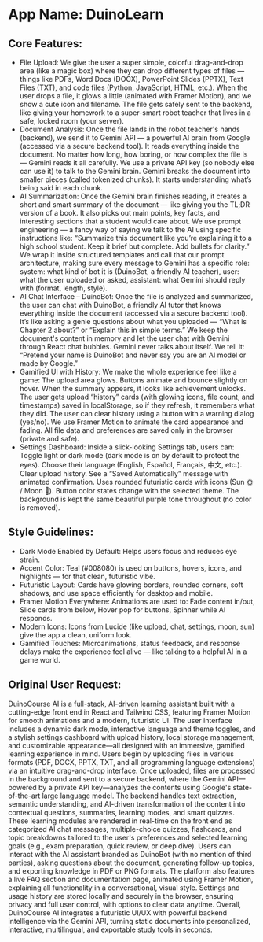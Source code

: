 # **App Name**: DuinoLearn

## Core Features:

- File Upload: We give the user a super simple, colorful drag-and-drop area (like a magic box) where they can drop different types of files — things like PDFs, Word Docs (DOCX), PowerPoint Slides (PPTX), Text Files (TXT), and code files (Python, JavaScript, HTML, etc.). When the user drops a file, it glows a little (animated with Framer Motion), and we show a cute icon and filename. The file gets safely sent to the backend, like giving your homework to a super-smart robot teacher that lives in a safe, locked room (your server).
- Document Analysis: Once the file lands in the robot teacher's hands (backend), we send it to Gemini API — a powerful AI brain from Google (accessed via a secure backend tool). It reads everything inside the document. No matter how long, how boring, or how complex the file is — Gemini reads it all carefully. We use a private API key (so nobody else can use it) to talk to the Gemini brain. Gemini breaks the document into smaller pieces (called tokenized chunks). It starts understanding what’s being said in each chunk.
- AI Summarization: Once the Gemini brain finishes reading, it creates a short and smart summary of the document — like giving you the TL;DR version of a book. It also picks out main points, key facts, and interesting sections that a student would care about. We use prompt engineering — a fancy way of saying we talk to the AI using specific instructions like: “Summarize this document like you’re explaining it to a high school student. Keep it brief but complete. Add bullets for clarity.” We wrap it inside structured templates and call that our prompt architecture, making sure every message to Gemini has a specific role: system: what kind of bot it is (DuinoBot, a friendly AI teacher), user: what the user uploaded or asked, assistant: what Gemini should reply with (format, length, style).
- AI Chat Interface – DuinoBot: Once the file is analyzed and summarized, the user can chat with DuinoBot, a friendly AI tutor that knows everything inside the document (accessed via a secure backend tool). It’s like asking a genie questions about what you uploaded — “What is Chapter 2 about?” or “Explain this in simple terms.” We keep the document's content in memory and let the user chat with Gemini through React chat bubbles. Gemini never talks about itself. We tell it: “Pretend your name is DuinoBot and never say you are an AI model or made by Google.”
- Gamified UI with History: We make the whole experience feel like a game: The upload area glows. Buttons animate and bounce slightly on hover. When the summary appears, it looks like achievement unlocks. The user gets upload “history” cards (with glowing icons, file count, and timestamps) saved in localStorage, so if they refresh, it remembers what they did. The user can clear history using a button with a warning dialog (yes/no). We use Framer Motion to animate the card appearance and fading. All file data and preferences are saved only in the browser (private and safe).
- Settings Dashboard: Inside a slick-looking Settings tab, users can: Toggle light or dark mode (dark mode is on by default to protect the eyes). Choose their language (English, Español, Français, 中文, etc.). Clear upload history. See a “Saved Automatically” message with animated confirmation. Uses rounded futuristic cards with icons (Sun 🌞 / Moon 🌙). Button color states change with the selected theme. The background is kept the same beautiful purple tone throughout (no color is removed).

## Style Guidelines:

- Dark Mode Enabled by Default: Helps users focus and reduces eye strain.
- Accent Color: Teal (#008080) is used on buttons, hovers, icons, and highlights — for that clean, futuristic vibe.
- Futuristic Layout: Cards have glowing borders, rounded corners, soft shadows, and use space efficiently for desktop and mobile.
- Framer Motion Everywhere: Animations are used to: Fade content in/out, Slide cards from below, Hover pop for buttons, Spinner while AI responds.
- Modern Icons: Icons from Lucide (like upload, chat, settings, moon, sun) give the app a clean, uniform look.
- Gamified Touches: Microanimations, status feedback, and response delays make the experience feel alive — like talking to a helpful AI in a game world.

## Original User Request:
DuinoCourse AI is a full-stack, AI-driven learning assistant built with a cutting-edge front end in React and Tailwind CSS, featuring Framer Motion for smooth animations and a modern, futuristic UI. The user interface includes a dynamic dark mode, interactive language and theme toggles, and a stylish settings dashboard with upload history, local storage management, and customizable appearance—all designed with an immersive, gamified learning experience in mind. Users begin by uploading files in various formats (PDF, DOCX, PPTX, TXT, and all programming language extensions) via an intuitive drag-and-drop interface. Once uploaded, files are processed in the background and sent to a secure backend, where the Gemini API—powered by a private API key—analyzes the contents using Google's state-of-the-art large language model. The backend handles text extraction, semantic understanding, and AI-driven transformation of the content into contextual questions, summaries, learning modes, and smart quizzes. These learning modules are rendered in real-time on the front end as categorized AI chat messages, multiple-choice quizzes, flashcards, and topic breakdowns tailored to the user's preferences and selected learning goals (e.g., exam preparation, quick review, or deep dive). Users can interact with the AI assistant branded as DuinoBot (with no mention of third parties), asking questions about the document, generating follow-up topics, and exporting knowledge in PDF or PNG formats. The platform also features a live FAQ section and documentation page, animated using Framer Motion, explaining all functionality in a conversational, visual style. Settings and usage history are stored locally and securely in the browser, ensuring privacy and full user control, with options to clear data anytime. Overall, DuinoCourse AI integrates a futuristic UI/UX with powerful backend intelligence via the Gemini API, turning static documents into personalized, interactive, multilingual, and exportable study tools in seconds.
  